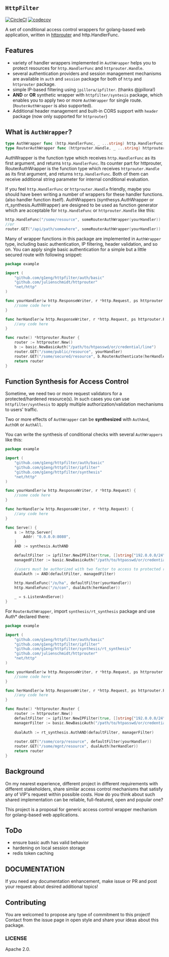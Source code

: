 ## `HttpFilter`

[![CircleCI](https://circleci.com/gh/g1eng/httpfilter/tree/master.svg?style=svg)](https://circleci.com/gh/g1eng/httpfilter/tree/master)
[![codecov](https://codecov.io/gh/g1eng/httpfilter/branch/master/graph/badge.svg?token=EJZIHPRGNI)](https://codecov.io/gh/g1eng/httpfilter)

A set of conditional access control wrappers for golang-based web application, written in [httprouter](https://github.com/julienschmidt/httprouter) and http.HandlerFunc.

## Features

* variety of handler wrappers implemented in `AuthWrapper` helps you to protect resources for `http.HandlerFunc` and `httprouter.Handle`.
* several authentication providers and session management mechanisms are available in `auth` and `session` package for both of `http` and `httprouter` package.
* simple IP-based filtering using `jpillora/ipfilter`. (thanks @jpillora!)
* **AND** or **OR** synthetic wrapper with `httpfilter/syntesis` package, which enables you to apply two or more `AuthWrapper` for single route. (`RouterAuthWrapper` is also supported).
* Additional header management and built-in CORS support with `header` package (now only supported for `httprouter`)

## What is `AuthWrapper`?

```go
type AuthWrapper func (http.HandlerFunc, _ ...string) http.HandlerFunc
type RouterAuthWrapper func (httprouter.Handle, _ ...string) httprouter.Handle
```

AuthWrapper is the function type which receives `http.HandlerFunc` as its first argument, and returns `http.HandlerFunc`.
Its counter part for httprouter, RouterAuthWrapper is the function type which receives `httprouter.Handle` as its first argument, and returns `http.HandlerFunc`.
Both of them can receive additional string parameter for internal conditional evaluation.

If you feel `http.HandlerFunc` or `httprouter.Handle` friendly, maybe you should have been writing a number of wrappers for these handler functions. (also handler function itself). AuthWrappers (synthesys.AuthWrapper or rt_synthesis.AuthWrapper) are designed to be used as function generator which are acceptable for `http.HandleFunc` or `httprouter.Handle` like this:

```go
http.HandleFunc("/some/resource", someRouterAuthWrapper(yourHandler))
//or
router.GET("/api/path/somewhere", someRouterAuthWrapper(yourHandler))
```

Many of wrapper functions in this package are implemented in `AuthWrapper` type, including basic authentication, IP filtering, header validation, and so on.
You can apply single basic authentication for a simple but a little secured route with following snippet: 

```go
package example

import (
	"github.com/g1eng/httpfilter/auth/basic"
	"github.com/julienschmidt/httprouter"
	"net/http"
)

func yourHandler(w http.ResponseWriter, r *http.Request, ps httprouter.Params) {
	//some code here
}

func herHandler(w http.ResponseWriter, r *http.Request, ps httprouter.Params) {
	//any code here
}

func route() *httprouter.Router {
	router := httprouter.New()
	b := basic.NewBasicAuth("/path/to/htpasswd/or/credential/line")
	router.GET("/some/public/resource", yourHandler)
	router.GET("/some/secured/resource", b.RouterAuthenticate(herHandler))
	return router
}
```

## Function Synthesis for Access Control

Sometime, we need two or more request validators for a protected/hardened resource(s).
In such cases you can use `httpfilter/synthesis` to apply multiple authorization/validation mechanisms to users' traffic.

Two or more effects of `AuthWrapper` can be **synthesized** with `AuthAnd`, `AuthOR` or `AuthAll`.

You can write the synthesis of conditional checks with several `AuthWrappers` like this:

```go
package example

import (
	"github.com/g1eng/httpfilter/auth/basic"
	"github.com/g1eng/httpfilter/ipfilter"
	"github.com/g1eng/httpfilter/synthesis"
	"net/http"
)

func yourHandler(w http.ResponseWriter, r *http.Request) {
	//some code here
}

func herHandler(w http.ResponseWriter, r *http.Request) {
	//any code here
}

func Serve() {
	s := http.Server{
		Addr: "0.0.0.0:8080",
	}
	AND := synthesis.AuthAND

	defaultFilter := ipfilter.NewIPFilter(true, []string{"192.0.0.0/24"}).Authorize
	managedFilter := basic.NewBasicAuth("/path/to/htpasswd/or/credential/line").Authenticate

	//users must be authorized with two factor to access to protected resources for dualAuth
	dualAuth := AND(defaultFilter, managedFilter)
	
	http.HandleFunc("/o/ha", defaultFilter(yourHandler))
	http.HandleFunc("/o/con", dualAuth(herHandler))

	_ = s.ListenAndServe()
}

```

For `RouterAuthWrapper`, import `synthesis/rt_synthesis` package and use Auth* declared there:

```go
package example

import (
	"github.com/g1eng/httpfilter/auth/basic"
	"github.com/g1eng/httpfilter/ipfilter"
	"github.com/g1eng/httpfilter/synthesis/rt_synthesis"
	"github.com/julienschmidt/httprouter"
	"net/http"
)

func yourHandler(w http.ResponseWriter, r *http.Request, ps httprouter.Params) {
	//some code here
}

func herHandler(w http.ResponseWriter, r *http.Request, ps httprouter.Params) {
	//any code here
}

func Route() *httprouter.Router {
	router := httprouter.New()
	defaultFilter := ipfilter.NewIPFilter(true, []string{"192.0.0.0/24"}).RouterAuthorize
	managerFilter := basic.NewBasicAuth("/path/to/htpasswd/or/credential/line").Authenticate
	
	dualAuth := rt_synthesis.AuthAND(defaultFilter, managerFilter)
	
	router.GET("/some/corp/resource", defaultFilter(yourHandler))
	router.GET("/some/mgnt/resource", dualAuth(herHandler))
	return router
}
```

## Background

On my nearest experience, different project in different requirements with different stakeholders, share similar access control mechanisms that satisfy any of VIP's request within possible costs.
How do you think about such shared implementation can be reliable, full-featured, open and popular one?

This project is a proposal for generic access control wrapper mechanism for golang-based web applications.


## ToDo

* ensure basic auth has valid behavior
* hardening on local session storage
* redis token caching

## DOCUMENTATION

If you need any documentation enhancement, make issue or PR and post your request about desired additional topics!

## Contributing

You are welcomed to propose any type of commitment to this project! Contact from the issue page in open style and share your ideas about this package.

### LICENSE

Apache 2.0.
